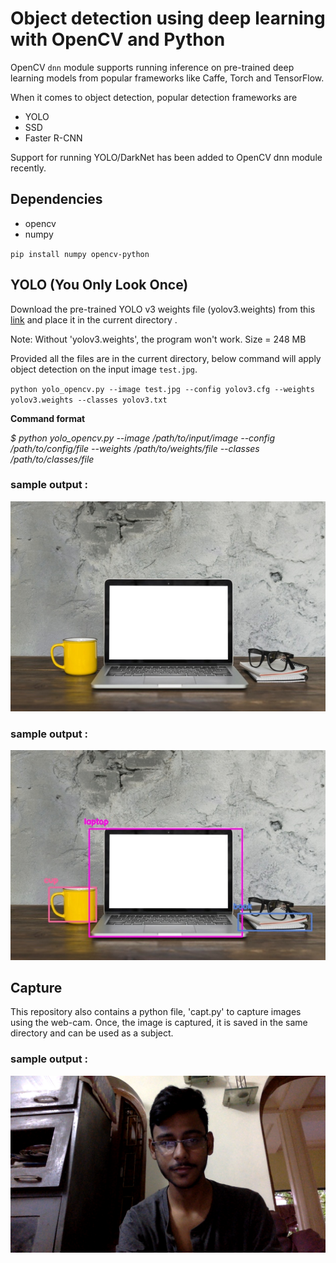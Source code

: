 # Object detection using deep learning with OpenCV and Python 

OpenCV `dnn` module supports running inference on pre-trained deep learning models from popular frameworks like Caffe, Torch and TensorFlow. 

When it comes to object detection, popular detection frameworks are
 * YOLO
 * SSD
 * Faster R-CNN
 
 Support for running YOLO/DarkNet has been added to OpenCV dnn module recently. 
 
 ## Dependencies
  * opencv
  * numpy
  
`pip install numpy opencv-python`


 ## YOLO (You Only Look Once)
 
 Download the pre-trained YOLO v3 weights file (yolov3.weights) from this [link](https://pjreddie.com/media/files/yolov3.weights) and place it in the current directory .
 
 Note: Without 'yolov3.weights', the program won't work. Size = 248 MB
 
 Provided all the files are in the current directory, below command will apply object detection on the input image `test.jpg`.
 
 `python yolo_opencv.py --image test.jpg --config yolov3.cfg --weights yolov3.weights --classes yolov3.txt`
 
 
 **Command format** 
 
 _$ python yolo_opencv.py --image /path/to/input/image --config /path/to/config/file --weights /path/to/weights/file --classes /path/to/classes/file_
 
 
 ### sample output :
 ![](test.jpg)
 
 ### sample output :
 ![](object-detection.jpg)
 
 ## Capture
 
 This repository also contains a python file, 'capt.py' to capture images using the web-cam. Once, the image is captured, it is saved in the same directory and can be used as a subject.
 
 ### sample output :
 ![](image0.png)
 
